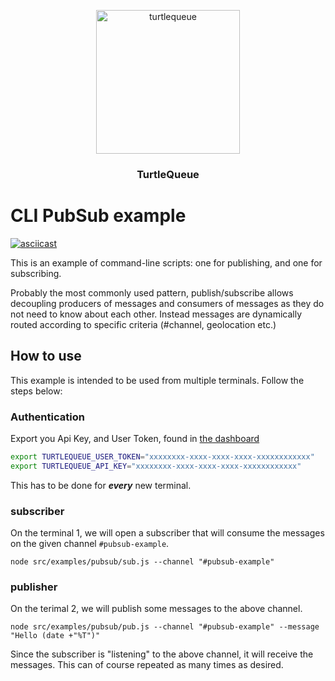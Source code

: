 <p align="center">
  <img alt="turtlequeue" src="https://turtlequeue.com/logo_black.png" width="230">
</p>

<h3 align="center">TurtleQueue</h3>

# CLI PubSub example

[![asciicast](https://asciinema.org/a/ltJs8T75RVszyyG2YnMkqtHY0.svg)](https://asciinema.org/a/ltJs8T75RVszyyG2YnMkqtHY0)

This is an example of command-line scripts: one for publishing, and one for subscribing.

Probably the most commonly used pattern, publish/subscribe allows decoupling producers of messages and consumers of messages as they do not need to know about each other. Instead messages are dynamically routed according to specific criteria (#channel, geolocation etc.)

## How to use

This example is intended to be used from multiple terminals. Follow the steps below:

### Authentication

Export you Api Key, and User Token, found in [the dashboard](https://turtlequeue.com/dashboard/security.html)

```sh
export TURTLEQUEUE_USER_TOKEN="xxxxxxxx-xxxx-xxxx-xxxx-xxxxxxxxxxxx"
export TURTLEQUEUE_API_KEY="xxxxxxxx-xxxx-xxxx-xxxx-xxxxxxxxxxxx"
```

This has to be done for __*every*__ new terminal.

### subscriber

On the terminal 1, we will open a subscriber that will consume the messages on the given channel `#pubsub-example`.

`node src/examples/pubsub/sub.js --channel "#pubsub-example"`

### publisher

On the terimal 2, we will publish some messages to the above channel.

`node src/examples/pubsub/pub.js --channel "#pubsub-example" --message "Hello (date +"%T")"`

Since the subscriber is "listening" to the above channel, it will receive the messages.
This can of course repeated as many times as desired.
